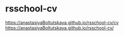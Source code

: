 # rsschool-cv

https://anastasiyaBoltutskaya.github.io/rsschool-cv/cv
https://anastasiyaBoltutskaya.github.io/rsschool-cv/

